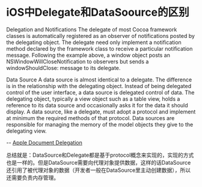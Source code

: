 # iOS中Delegate和DataSoource的区别
Delegation and Notifications
The delegate of most Cocoa framework classes is automatically registered as an observer of notifications posted by the delegating object. The delegate need only implement a notification method declared by the framework class to receive a particular notification message. Following the example above, a window object posts an NSWindowWillCloseNotification to observers but sends a windowShouldClose: message to its delegate.

Data Source
A data source is almost identical to a delegate. The difference is in the relationship with the delegating object. Instead of being delegated control of the user interface, a data source is delegated control of data. The delegating object, typically a view object such as a table view, holds a reference to its data source and occasionally asks it for the data it should display. A data source, like a delegate, must adopt a protocol and implement at minimum the required methods of that protocol. Data sources are responsible for managing the memory of the model objects they give to the delegating view.

-- [Apple Document Delegation](https://developer.apple.com/library/content/documentation/General/Conceptual/DevPedia-CocoaCore/Protocol.html#//apple_ref/doc/uid/TP40008195-CH45-SW1)

总结就是：DataSource和Delegate都是基于protocol概念来实现的，实现的方式也是一样的。但是DataSource需要向代理对象提供数据，这样的话DataSource还引用了被代理对象的数据（开发者一般在DataSource里主动创建数据），所以还需要负责内存管理。